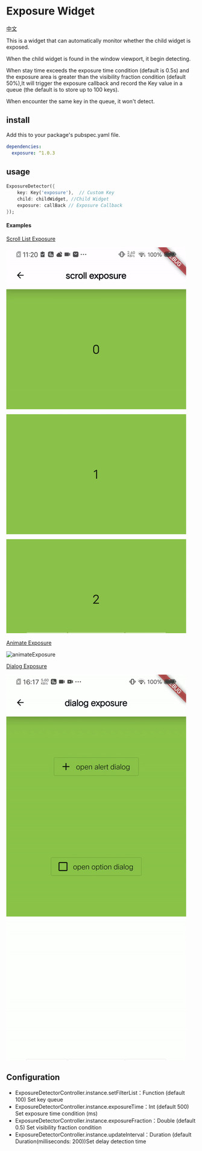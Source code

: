 Exposure Widget
====
[中文](./README_CN.md)

This is a widget that can automatically monitor whether the child widget is exposed.

When the child widget is found in the window viewport, it begin detecting.

When stay time exceeds the exposure time condition (default is 0.5s) and the exposure area is greater than the visibility fraction condition (default 50%),It will trigger the exposure callback and record the Key value in a queue (the default is to store up to 100 keys).

When encounter the same key in the queue, it won't detect.

install
----
Add this to your package's pubspec.yaml file.
```yaml
dependencies:
  exposure: ^1.0.3
```

usage
----
```dart
ExposureDetector({
    key: Key('exposure'),  // Custom Key
    child: childWidget, //Child Widget
    exposure: callBack // Exposure Callback
});
```

#### Examples

[Scroll List Exposure](./example/exposureScrollExample.dart)

![scroll Exposure](./assets/scroll_exposure_en.gif)

[Animate Exposure](./example/exposureAnimateExample.dart)

![animateExposure](./assets/animate_exposure_en.gif)

[Dialog Exposure](./example/exposureDialogExample.dart)

![dialogExposure](./assets/dialog_exposure.gif)

Configuration
---

* ExposureDetectorController.instance.setFilterList：Function (default 100) Set key queue<br/>
* ExposureDetectorController.instance.exposureTime：Int (default 500) Set exposure time condition (ms)<br/>
* ExposureDetectorController.instance.exposureFraction：Double (default 0.5) Set visibility fraction condition<br/>
* ExposureDetectorController.instance.updateInterval：Duration (default Duration(milliseconds: 200))Set delay detection time
